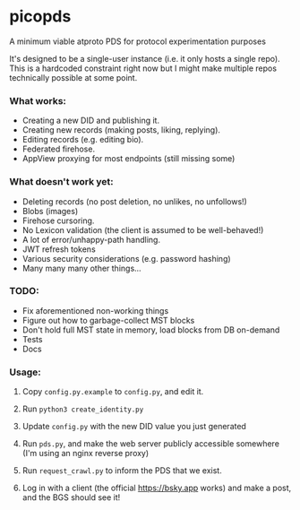 # picopds
A minimum viable atproto PDS for protocol experimentation purposes

It's designed to be a single-user instance (i.e. it only hosts a single repo). This is a hardcoded constraint right now but I might make multiple repos technically possible at some point.

### What works:

- Creating a new DID and publishing it.
- Creating new records (making posts, liking, replying).
- Editing records (e.g. editing bio).
- Federated firehose.
- AppView proxying for most endpoints (still missing some)

### What doesn't work yet:

- Deleting records (no post deletion, no unlikes, no unfollows!)
- Blobs (images)
- Firehose cursoring.
- No Lexicon validation (the client is assumed to be well-behaved!)
- A lot of error/unhappy-path handling.
- JWT refresh tokens
- Various security considerations (e.g. password hashing)
- Many many many other things...

### TODO:

 - Fix aforementioned non-working things
 - Figure out how to garbage-collect MST blocks
 - Don't hold full MST state in memory, load blocks from DB on-demand
 - Tests
 - Docs

### Usage:

1. Copy `config.py.example` to `config.py`, and edit it.

2. Run `python3 create_identity.py`

3. Update `config.py` with the new DID value you just generated

4. Run `pds.py`, and make the web server publicly accessible somewhere (I'm using an nginx reverse proxy)

5. Run `request_crawl.py` to inform the PDS that we exist.

6. Log in with a client (the official https://bsky.app works) and make a post, and the BGS should see it!
